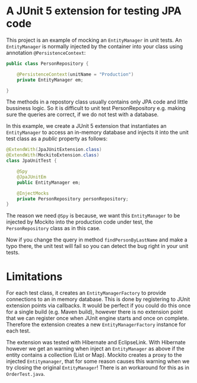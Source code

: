 # A JUnit 5 extension for testing JPA code

This project is an example of mocking an `EntityManager` in unit tests. An `EntityManager` is normally injected by 
the container into your class using annotation `@PersistenceContext`:

```java
public class PersonRepository {

    @PersistenceContext(unitName = "Production")
    private EntityManager em;

}
```

The methods in a repostory class usually contains only JPA code and little bussiness logic. So it is difficult
to unit test PersonRepository e.g. making sure the queries are correct, if we do not test with a database.

In this example, we create a JUnit 5 extension that instantiates an `EntityManager` to access an in-memory database
and injects it into the unit test class as a *public* property as follows:

```java
@ExtendWith(JpaJUnitExtension.class)
@ExtendWith(MockitoExtension.class)
class JpaUnitTest {

    @Spy
    @JpaJUnitEm
    public EntityManager em;

    @InjectMocks
    private PersonRepository personRepository;
}
```

The reason we need `@Spy` is because, we want this `EntityManager` to be injected by Mockito into the production
code under test, the `PersonRepository` class as in this case. 

Now if you change the query in method `findPersonByLastName` and make a typo there, the unit test will fail so you
can detect the bug right in your unit tests.

# Limitations

For each test class, it creates an `EntityManagerFactory` to provide connections to an in memory database. This is 
done by registering to JUnit extension points via callbacks. It would be perfect if you could do this once for a 
single build (e.g. Maven build), however there is no extension point that we can register once when JUnit engine 
starts and once on complete. Therefore the extension creates a new `EntityManagerFactory` instance for each test.

The extension was tested with Hibernate and EclipseLink. With Hibernate however we get an warning when inject an
`EntityManager` as above if the entity contains a collection (List or Map). Mockito creates a proxy to the injected
`Entitymanager`, that for some reason causes this warning when we try closing the original `EntityManager`! There is 
an workaround for this as in `OrderTest.java`.